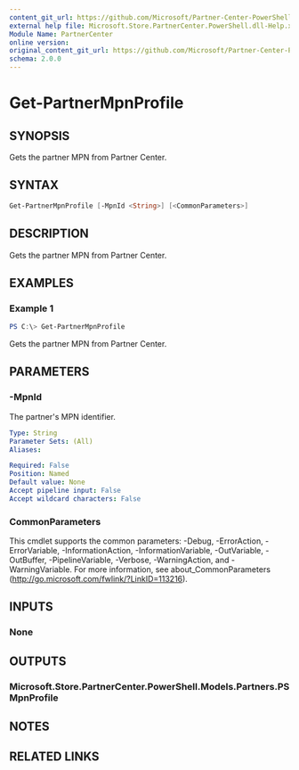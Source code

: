 ```yaml
---
content_git_url: https://github.com/Microsoft/Partner-Center-PowerShell/blob/master/docs/help/Get-PartnerMpnProfile.md
external help file: Microsoft.Store.PartnerCenter.PowerShell.dll-Help.xml
Module Name: PartnerCenter
online version:
original_content_git_url: https://github.com/Microsoft/Partner-Center-PowerShell/blob/master/docs/help/Get-PartnerMpnProfile.md
schema: 2.0.0
---
```


# Get-PartnerMpnProfile

## SYNOPSIS
Gets the partner MPN from Partner Center.

## SYNTAX

```powershell
Get-PartnerMpnProfile [-MpnId <String>] [<CommonParameters>]
```

## DESCRIPTION
Gets the partner MPN from Partner Center.

## EXAMPLES

### Example 1
```powershell
PS C:\> Get-PartnerMpnProfile
```

Gets the partner MPN from Partner Center.

## PARAMETERS

### -MpnId
The partner's MPN identifier.

```yaml
Type: String
Parameter Sets: (All)
Aliases:

Required: False
Position: Named
Default value: None
Accept pipeline input: False
Accept wildcard characters: False
```

### CommonParameters
This cmdlet supports the common parameters: -Debug, -ErrorAction, -ErrorVariable, -InformationAction, -InformationVariable, -OutVariable, -OutBuffer, -PipelineVariable, -Verbose, -WarningAction, and -WarningVariable. For more information, see about_CommonParameters (http://go.microsoft.com/fwlink/?LinkID=113216).

## INPUTS

### None

## OUTPUTS

### Microsoft.Store.PartnerCenter.PowerShell.Models.Partners.PSMpnProfile

## NOTES

## RELATED LINKS
